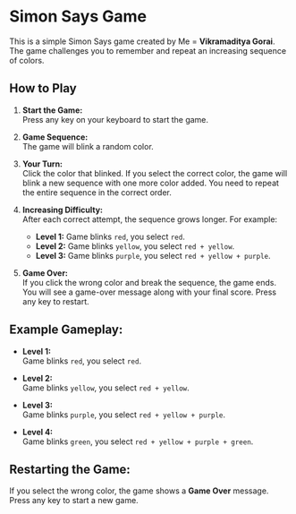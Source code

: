 # Simon Says Game

This is a simple Simon Says game created by Me = **Vikramaditya Gorai**. The game challenges you to remember and repeat an increasing sequence of colors.

## How to Play

1. **Start the Game:**  
   Press any key on your keyboard to start the game.

2. **Game Sequence:**  
   The game will blink a random color.

3. **Your Turn:**  
   Click the color that blinked. If you select the correct color, the game will blink a new sequence with one more color added. You need to repeat the entire sequence in the correct order.

4. **Increasing Difficulty:**  
   After each correct attempt, the sequence grows longer. For example:
   - **Level 1:** Game blinks `red`, you select `red`.
   - **Level 2:** Game blinks `yellow`, you select `red + yellow`.
   - **Level 3:** Game blinks `purple`, you select `red + yellow + purple`.

5. **Game Over:**  
   If you click the wrong color and break the sequence, the game ends. You will see a game-over message along with your final score. Press any key to restart.

## Example Gameplay:

- **Level 1:**  
  Game blinks `red`, you select `red`.
  
- **Level 2:**  
  Game blinks `yellow`, you select `red + yellow`.
  
- **Level 3:**  
  Game blinks `purple`, you select `red + yellow + purple`.
  
- **Level 4:**  
  Game blinks `green`, you select `red + yellow + purple + green`.

## Restarting the Game:

If you select the wrong color, the game shows a **Game Over** message. Press any key to start a new game.
